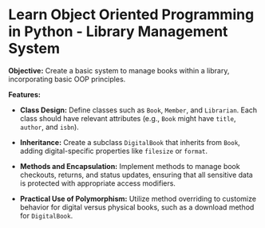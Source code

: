 # Learn Object Oriented Programming in Python - Library Management System




**Objective:** Create a basic system to manage books within a library, incorporating basic OOP principles.

**Features:**
- **Class Design:** Define classes such as `Book`, `Member`, and `Librarian`. Each class should have relevant attributes (e.g., `Book` might have `title`, `author`, and `isbn`).


- **Inheritance:** Create a subclass `DigitalBook` that inherits from `Book`, adding digital-specific properties like `filesize` or `format`.


- **Methods and Encapsulation:** Implement methods to manage book checkouts, returns, and status updates, ensuring that all sensitive data is protected with appropriate access modifiers.


- **Practical Use of Polymorphism:** Utilize method overriding to customize behavior for digital versus physical books, such as a download method for `DigitalBook`.

